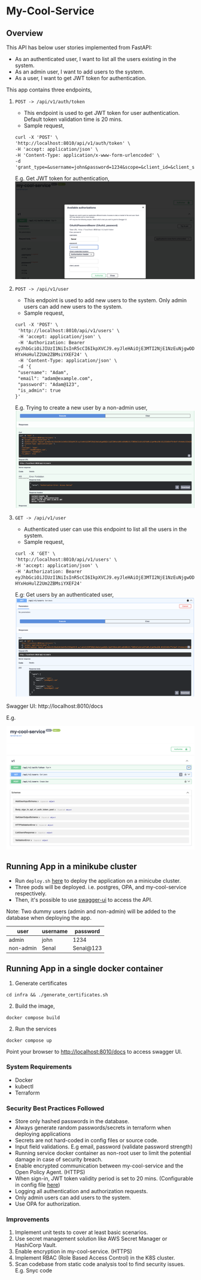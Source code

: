 # My-Cool-Service 

Overview
---------
This API has below user stories implemented from FastAPI:

* As an authenticated user, I want to list all the users existing in the system.
* As an admin user, I want to add users to the system.
* As a user, I want to get JWT token for authentication.

This app contains three endpoints,
1. `POST -> /api/v1/auth/token`
   * This endpoint is used to get JWT token for user authentication. Default token validation time is 20 mins.
   * Sample request,
    ```
    curl -X 'POST' \
    'http://localhost:8010/api/v1/auth/token' \
    -H 'accept: application/json' \
    -H 'Content-Type: application/x-www-form-urlencoded' \
    -d 'grant_type=&username=john&password=1234&scope=&client_id=&client_secret='
    ```
    E.g. Get JWT token for authentication,
   ![authorization.png](static%2Fauthorization.png)

2. `POST -> /api/v1/user`
   * This endpoint is used to add new users to the system. Only admin users can add new users to the system.
   * Sample request,
    ``` 
   curl -X 'POST' \
     'http://localhost:8010/api/v1/users' \
     -H 'accept: application/json' \
     -H 'Authorization: Bearer eyJhbGciOiJIUzI1NiIsInR5cCI6IkpXVCJ9.eyJleHAiOjE3MTI2NjE1NzEuNjgwODQ2LCJpZCI6MiwidXNlcm5hbWUiOiJTZW5hbCIsImlzX2FkbWluIjpmYWxzZX0.8IjI2EAD9vPThrBe47-HYxHoHulZ2Um2ZBMsiYXEF24' \
     -H 'Content-Type: application/json' \
     -d '{
     "username": "Adam",
     "email": "adam@example.com",
     "password": "Adam@123",
     "is_admin": true
   }'
    ```
   
   E.g. Trying to create a new user by a non-admin user,
     ![non-admin-user-creation.png](static%2Fnon-admin-user-creation.png)


3. `GET -> /api/v1/user`
   * Authenticated user can use this endpoint to list all the users in the system.
   * Sample request,
    ```
   curl -X 'GET' \
   'http://localhost:8010/api/v1/users' \
   -H 'accept: application/json' \
   -H 'Authorization: Bearer eyJhbGciOiJIUzI1NiIsInR5cCI6IkpXVCJ9.eyJleHAiOjE3MTI2NjE1NzEuNjgwODQ2LCJpZCI6MiwidXNlcm5hbWUiOiJTZW5hbCIsImlzX2FkbWluIjpmYWxzZX0.8IjI2EAD9vPThrBe47-HYxHoHulZ2Um2ZBMsiYXEF24'
    ```
   E.g: Get users by an authenticated user,
      ![non-admin-get-users.png](static%2Fnon-admin-get-users.png)

Swagger UI: http://localhost:8010/docs

E.g.

![swagger-ui.png](static%2Fswagger-ui.png)

## Running App in a minikube cluster
* Run `deploy.sh` [here](./infra/deploy.sh) to deploy the application on a minicube cluster. 
* Three pods will be deployed. i.e. postgres, OPA, and my-cool-service respectively.
* Then, it's possible to use [swagger-ui](http://localhost:8010/docs) to access the API.

Note: Two dummy users (admin and non-admin) will be added to the database when deploying the app.

| user     | username| password |
|----------|---------|----------|
| admin    | john    | 1234     |
| non-admin| Senal   |Senal@123 |

## Running App in a single docker container

1. Generate certificates
```shell
cd infra && ./generate_certificates.sh
```

2. Build the image,
```shell
docker compose build
```

2. Run the services
```shell
docker compose up
```

Point your browser to [http://localhost:8010/docs](http://localhost:8010/docs) to access swagger UI.

### System Requirements
* Docker
* kubectl
* Terraform

### Security Best Practices Followed
* Store only hashed passwords in the database. 
* Always generate random passwords/secrets in terraform when deploying applications
* Secrets are not hard-coded in config files or source code.
* Input field validations. E.g email, password (validate password strength)
* Running service docker container as non-root user to limit the potential damage in case of security breach.
* Enable encrypted communication between my-cool-service and the Open Policy Agent. (HTTPS)
* When sign-in, JWT token validity period is set to 20 mins. (Configurable in config file [here](./resources/config.ini))
* Logging all authentication and authorization requests.
* Only admin users can add users to the system.
* Use OPA for authorization.

### Improvements
1. Implement unit tests to cover at least basic scenarios.
2. Use secret management solution like AWS Secret Manager or HashiCorp Vault.
3. Enable encryption in my-cool-service. (HTTPS)
4. Implement RBAC (Role Based Access Control) in the K8S cluster.
5. Scan codebase from static code analysis tool to find security issues. E.g. Snyc code
